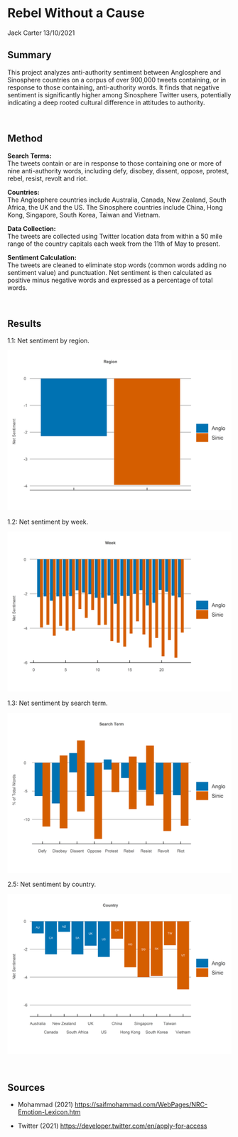 Rebel Without a Cause
================
Jack Carter
13/10/2021

## **Summary**

This project analyzes anti-authority sentiment between Anglosphere and
Sinosphere countries on a corpus of over 900,000 tweets containing, or
in response to those containing, anti-authority words. It finds that
negative sentiment is significantly higher among Sinosphere Twitter
users, potentially indicating a deep rooted cultural difference in
attitudes to authority.

 

## **Method**

**Search Terms:**  
The tweets contain or are in response to those containing one or more of
nine anti-authority words, including defy, disobey, dissent, oppose,
protest, rebel, resist, revolt and riot.

**Countries:**  
The Anglosphere countries include Australia, Canada, New Zealand, South
Africa, the UK and the US. The Sinosphere countries include China, Hong
Kong, Singapore, South Korea, Taiwan and Vietnam.

**Data Collection:**  
The tweets are collected using Twitter location data from within a 50
mile range of the country capitals each week from the 11th of May to
present.

**Sentiment Calculation:**  
The tweets are cleaned to eliminate stop words (common words adding no
sentiment value) and punctuation. Net sentiment is then calculated as
positive minus negative words and expressed as a percentage of total
words.

 

## **Results**

1.1: Net sentiment by region.

![](Rebel-Without-a-Cause_files/figure-gfm/unnamed-chunk-1-1.png)<!-- -->

1.2: Net sentiment by week.

![](Rebel-Without-a-Cause_files/figure-gfm/unnamed-chunk-2-1.png)<!-- -->

1.3: Net sentiment by search term.

![](Rebel-Without-a-Cause_files/figure-gfm/unnamed-chunk-3-1.png)<!-- -->

2.5: Net sentiment by country.

![](Rebel-Without-a-Cause_files/figure-gfm/unnamed-chunk-4-1.png)<!-- -->

 

## **Sources**

  - Mohammad (2021)
    <https://saifmohammad.com/WebPages/NRC-Emotion-Lexicon.htm>

  - Twitter (2021) <https://developer.twitter.com/en/apply-for-access>
